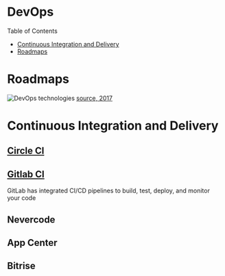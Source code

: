 # DevOps

Table of Contents
- [Continuous Integration and Delivery](#continuous-integration-and-delivery)
- [Roadmaps](#roadmaps)

# Roadmaps
![DevOps technologies](https://i0.wp.com/codeforgeek.com/wp-content/uploads/2017/04/devops-tools.png?resize=768%2C999&ssl=1)
[source, 2017](https://codeforgeek.com/2017/04/become-valuable-full-stack-developer/)

# Continuous Integration and Delivery

## [Circle CI](https://circleci.com/)

## [Gitlab CI](https://about.gitlab.com/product/continuous-integration/)
GitLab has integrated CI/CD pipelines to build, test, deploy, and monitor your code

## Nevercode

## App Center

## Bitrise
